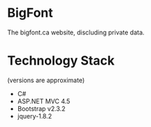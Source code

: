 BigFont
=======

The bigfont.ca website, discluding private data. 

Technology Stack 
=======
(versions are approximate)

- C#
- ASP.NET MVC 4.5
- Bootstrap v2.3.2
- jquery-1.8.2
